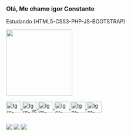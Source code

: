 ### Olá, Me chamo igor Constante

Estudando (HTML5-CSS3-PHP-JS-BOOTSTRAP)

<div>
<a href="https://github.com/Hightteck">
  <img height="180em" src="https://github-readme-stats.vercel.app/api?username=Hightteck&show_icons=true&theme=dark&include_all_commits=true&count_private=true"/>
</div>

<div style="display: inline_block"><br>
  <img align="center" alt="Igor-PHP" height="30" width="40" src="https://cdn.jsdelivr.net/gh/devicons/devicon/icons/php/php-plain.svg">
  <img align="center" alt="Igor-JS" height="30" width="40" src="https://cdn.jsdelivr.net/gh/devicons/devicon/icons/javascript/javascript-original.svg">
  <img align="center" alt="Igor-Bootstrap" height="30" width="40" src="https://cdn.jsdelivr.net/gh/devicons/devicon/icons/bootstrap/bootstrap-plain.svg">
  <img align="center" alt="Igor-CSS3" height="30" width="40" src="https://cdn.jsdelivr.net/gh/devicons/devicon/icons/css3/css3-plain.svg">
  <img align="center" alt="Igor-HTML5" height="30" width="40" src="https://cdn.jsdelivr.net/gh/devicons/devicon/icons/html5/html5-plain-wordmark.svg">
  <img align="center" alt="Igor-Bash" height="30" width="40" src="https://cdn.jsdelivr.net/gh/devicons/devicon/icons/bash/bash-original.svg">
</div>
  
##
  
<div>
  <a href="https://www.instagram.com/igor__9906/" target="_blank"><img src="https://img.shields.io/badge/-Instagram-%23E4405F?style=for-the-badge&logo=instagram&logoColor=black" target="_blank"></a>
  <a href = "mailto:igor.constant1900@gmail.com"><img src="https://img.shields.io/badge/-Gmail-%23333?style=for-the-badge&logo=gmail&logoColor=red" target="_blank"></a>
  <a href="https://api.whatsapp.com/send?phone=5551989150916&text=Ola"><img src="https://img.shields.io/badge/WhatsApp-25D366?style=for-the-badge&logo=whatsapp&logoColor=black" target="_blank"></a>
</div>
